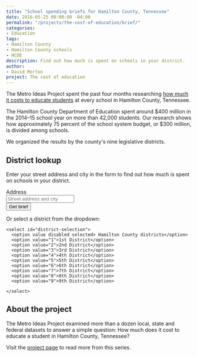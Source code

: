 ```yaml
---
title: "School spending briefs for Hamilton County, Tennessee"
date: 2016-05-25 00:00:00 -04:00
permalink: "/projects/the-cost-of-education/brief/"
categories:
- Education
tags:
- Hamilton County
- Hamilton County schools
- HCDE
description: Find out how much is spent on schools in your district.
author:
- David Morton
project: The cost of education
---
```


<section class="description">
  <p>The Metro Ideas Project spent the past four months researching <a href="/blog/one-answer-many-questions/">how much it costs to educate students</a> at every school in Hamilton County, Tennessee.</p>
  
  <p>The Hamilton County Department of Education spent around $400 million in the 2014–15 school year on more than 42,000 students. Our research shows how approximately 75 percent of the school system budget, or $300 million, is divided among schools.</p>

  <p>We organized the results by the county's nine legislative districts.</p>
</section>

<section class="district-lookup">
  <h2>District lookup</h2>
  <p>Enter your street address and city in the form to find out how much is spent on schools in your district.</p>
  
  <form class="inline" id="lookup-address">
    <div class="span-9">
      <label for="address">Address</label><br>
      <input id="address" type="text" name="address" placeholder="Street address and city">
    </div>
    <div class="span-3">
      <button>Get brief</button>  
    </div>
  </form>
  
  <p class="text-small text-error" id="form-error"></p>
  
  <label for="district-selection">
    Or select a district from the dropdown:
  
    <select id="district-selection">
      <option value disabled selected> Hamilton County districts</option>
      <option value="1">1st District</option>
      <option value="2">2nd District</option>
      <option value="3">3rd District</option>
      <option value="4">4th District</option>
      <option value="5">5th District</option>
      <option value="6">6th District</option>
      <option value="7">7th District</option>
      <option value="8">8th District</option>
      <option value="9">9th District</option>  
      
    </select>
  </label>
</section>

<section class="about-the-project">
  <h2>About the project</h2>

  <p>The Metro Ideas Project examined more than a dozen local, state and federal datasets to answer a simple question: How much does it cost to educate a student in Hamilton County, Tennessee?</p>
  <p>Visit the <a href="/projects/the-cost-of-education/">project page</a> to read more from this series.</p>
</section>
  
<script src="//apis.google.com/js/client.js"></script>
<script>var baseurl = "{{ "/projects/the-cost-of-education/brief/district-" }}";</script>
<script src="js/district-lookup.js"></script>
